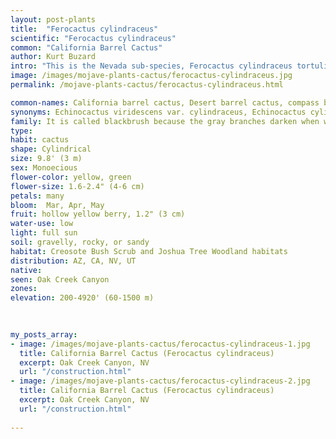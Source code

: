 ```yaml
---
layout: post-plants
title:  "Ferocactus cylindraceus"
scientific: "Ferocactus cylindraceus"
common: "California Barrel Cactus"
author: Kurt Buzard
intro: "This is the Nevada sub-species, Ferocactus cylindraceus tortulispinus. It is usually cylindrical or spherical, usually found in clusters with some older specimens forming columns grow up to 50 cm (20 in) in diameter and 3 metres (9.8 ft) in height. The stem has 18 to 27 distinct ribs and is covered in long, plentiful spines, which are straight and red when new and become curved and gray as they age. Each areola typically contains four to seven central spines that are 5 to 15 cm (2.0 to 5.9 in) long, as well as 15 to 25 radial spines resembling strong hairs. The cactus bears funnel-shaped flowers that are maroon outside, and bright yellow inside, with red tints and yellow centers on the side that faces the sun, measuring 3 to 6 cm (1.2 to 2.4 in) in length and 4 to 6 cm (1.6 to 2.4 in) in diameter. The fleshy, hollow fruits are spherical, yellow, and about 3 cm (1.2 in) long."
image: /images/mojave-plants-cactus/ferocactus-cylindraceus.jpg
permalink: /mojave-plants-cactus/ferocactus-cylindraceus.html

common-names: California barrel cactus, Desert barrel cactus, compass barrel cactus, and miner's compass
synonyms: Echinocactus viridescens var. cylindraceus, Echinocactus cylindraceus, Echinocactus acanthodes
family: It is called blackbrush because the gray branches darken when wet by rains. (Rose)
type: 
habit: cactus
shape: Cylindrical
size: 9.8' (3 m)
sex: Monoecious
flower-color: yellow, green
flower-size: 1.6-2.4" (4-6 cm)
petals: many
bloom:  Mar, Apr, May
fruit: hollow yellow berry, 1.2" (3 cm)
water-use: low
light: full sun
soil: gravelly, rocky, or sandy
habitat: Creosote Bush Scrub and Joshua Tree Woodland habitats
distribution: AZ, CA, NV, UT
native: 
seen: Oak Creek Canyon
zones: 
elevation: 200-4920' (60-1500 m)
 
   

my_posts_array:
- image: /images/mojave-plants-cactus/ferocactus-cylindraceus-1.jpg
  title: California Barrel Cactus (Ferocactus cylindraceus)
  excerpt: Oak Creek Canyon, NV
  url: "/construction.html"
- image: /images/mojave-plants-cactus/ferocactus-cylindraceus-2.jpg
  title: California Barrel Cactus (Ferocactus cylindraceus)
  excerpt: Oak Creek Canyon, NV
  url: "/construction.html"
 
---
```

  
  
 <p></p>
  